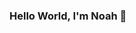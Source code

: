 ### Hello World, I'm Noah 👋

<!--
**NoahAlvarezGonzalez/NoahAlvarezGonzalez** is a ✨ _special_ ✨ repository because its `README.md` (this file) appears on your GitHub profile.

I'm a junior back-end developper, studying machine learning @BeCode.org.

- 🔭 I’m currently working on a real time face mask detector.
- 🌱 I’m currently learning Deep Learning @BeCode.org.
- 💬 Ask me about Python develepoment in general.
- 📫 How to reach me: noahalvarezgonzalez@gmail.com
